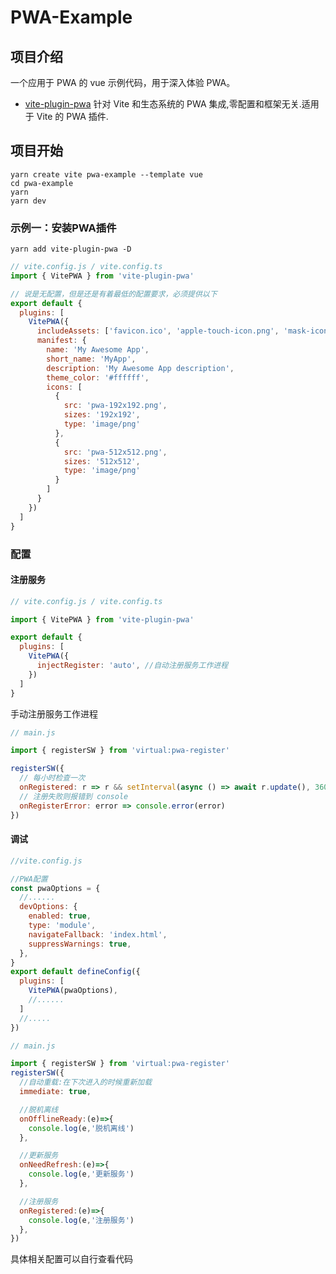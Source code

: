 # PWA-Example

## 项目介绍

一个应用于 PWA 的 vue 示例代码，用于深入体验 PWA。

 - [vite-plugin-pwa](https://github.com/vite-pwa/vite-plugin-pwa) 针对 Vite 和生态系统的 PWA 集成,零配置和框架无关.适用于 Vite 的 PWA 插件.

## 项目开始

```
yarn create vite pwa-example --template vue
cd pwa-example
yarn
yarn dev
```

### 示例一：安装PWA插件

```
yarn add vite-plugin-pwa -D
```

```js
// vite.config.js / vite.config.ts
import { VitePWA } from 'vite-plugin-pwa'

// 说是无配置，但是还是有着最低的配置要求，必须提供以下
export default {
  plugins: [
    VitePWA({
      includeAssets: ['favicon.ico', 'apple-touch-icon.png', 'mask-icon.svg'],
      manifest: {
        name: 'My Awesome App',
        short_name: 'MyApp',
        description: 'My Awesome App description',
        theme_color: '#ffffff',
        icons: [
          {
            src: 'pwa-192x192.png',
            sizes: '192x192',
            type: 'image/png'
          },
          {
            src: 'pwa-512x512.png',
            sizes: '512x512',
            type: 'image/png'
          }
        ]
      }
    })
  ]
}
```

### 配置

#### 注册服务

```js
// vite.config.js / vite.config.ts

import { VitePWA } from 'vite-plugin-pwa'

export default {
  plugins: [
    VitePWA({
      injectRegister: 'auto', //自动注册服务工作进程
    })
  ]
}
```

手动注册服务工作进程

```js
// main.js

import { registerSW } from 'virtual:pwa-register'

registerSW({
  // 每小时检查一次
  onRegistered: r => r && setInterval(async () => await r.update(), 3600000),
  // 注册失败则报错到 console
  onRegisterError: error => console.error(error)
})
```

#### 调试

```js
//vite.config.js

//PWA配置
const pwaOptions = {
  //......
  devOptions: {
    enabled: true,
    type: 'module',
    navigateFallback: 'index.html',
    suppressWarnings: true,
  },
}
export default defineConfig({
  plugins: [
    VitePWA(pwaOptions),
    //......
  ]
  //.....
})
```

```js
// main.js

import { registerSW } from 'virtual:pwa-register'
registerSW({
  //自动重载:在下次进入的时候重新加载 
  immediate: true,

  //脱机离线
  onOfflineReady:(e)=>{
    console.log(e,'脱机离线')
  },

  //更新服务
  onNeedRefresh:(e)=>{
    console.log(e,'更新服务')
  },

  //注册服务
  onRegistered:(e)=>{
    console.log(e,'注册服务')
  },
})
```

  具体相关配置可以自行查看代码


